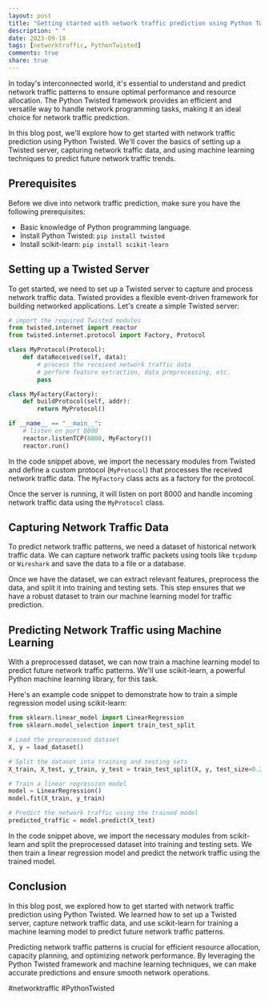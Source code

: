 ```yaml
---
layout: post
title: "Getting started with network traffic prediction using Python Twisted"
description: " "
date: 2023-09-18
tags: [networktraffic, PythonTwisted]
comments: true
share: true
---
```


In today's interconnected world, it's essential to understand and predict network traffic patterns to ensure optimal performance and resource allocation. The Python Twisted framework provides an efficient and versatile way to handle network programming tasks, making it an ideal choice for network traffic prediction.

In this blog post, we'll explore how to get started with network traffic prediction using Python Twisted. We'll cover the basics of setting up a Twisted server, capturing network traffic data, and using machine learning techniques to predict future network traffic trends.

## Prerequisites

Before we dive into network traffic prediction, make sure you have the following prerequisites:

- Basic knowledge of Python programming language.
- Install Python Twisted: `pip install twisted`
- Install scikit-learn: `pip install scikit-learn`

## Setting up a Twisted Server

To get started, we need to set up a Twisted server to capture and process network traffic data. Twisted provides a flexible event-driven framework for building networked applications. Let's create a simple Twisted server:

```python
# import the required Twisted modules
from twisted.internet import reactor
from twisted.internet.protocol import Factory, Protocol

class MyProtocol(Protocol):
    def dataReceived(self, data):
        # process the received network traffic data
        # perform feature extraction, data preprocessing, etc.
        pass

class MyFactory(Factory):
    def buildProtocol(self, addr):
        return MyProtocol()

if __name__ == "__main__":
    # listen on port 8000
    reactor.listenTCP(8000, MyFactory())
    reactor.run()
```

In the code snippet above, we import the necessary modules from Twisted and define a custom protocol (`MyProtocol`) that processes the received network traffic data. The `MyFactory` class acts as a factory for the protocol.

Once the server is running, it will listen on port 8000 and handle incoming network traffic data using the `MyProtocol` class.

## Capturing Network Traffic Data

To predict network traffic patterns, we need a dataset of historical network traffic data. We can capture network traffic packets using tools like `tcpdump` or `Wireshark` and save the data to a file or a database.

Once we have the dataset, we can extract relevant features, preprocess the data, and split it into training and testing sets. This step ensures that we have a robust dataset to train our machine learning model for traffic prediction.

## Predicting Network Traffic using Machine Learning

With a preprocessed dataset, we can now train a machine learning model to predict future network traffic patterns. We'll use scikit-learn, a powerful Python machine learning library, for this task.

Here's an example code snippet to demonstrate how to train a simple regression model using scikit-learn:

```python
from sklearn.linear_model import LinearRegression
from sklearn.model_selection import train_test_split

# Load the preprocessed dataset
X, y = load_dataset()

# Split the dataset into training and testing sets
X_train, X_test, y_train, y_test = train_test_split(X, y, test_size=0.2, random_state=42)

# Train a linear regression model
model = LinearRegression()
model.fit(X_train, y_train)

# Predict the network traffic using the trained model
predicted_traffic = model.predict(X_test)
```

In the code snippet above, we import the necessary modules from scikit-learn and split the preprocessed dataset into training and testing sets. We then train a linear regression model and predict the network traffic using the trained model.

## Conclusion

In this blog post, we explored how to get started with network traffic prediction using Python Twisted. We learned how to set up a Twisted server, capture network traffic data, and use scikit-learn for training a machine learning model to predict future network traffic patterns.

Predicting network traffic patterns is crucial for efficient resource allocation, capacity planning, and optimizing network performance. By leveraging the Python Twisted framework and machine learning techniques, we can make accurate predictions and ensure smooth network operations.

#networktraffic #PythonTwisted